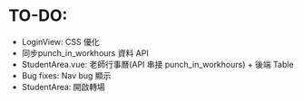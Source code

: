 # TO-DO:

- LoginView: CSS 優化
- 同步punch_in_workhours 資料 API
- StudentArea.vue: 老師行事曆(API 串接 punch_in_workhours) + 後端 Table
- Bug fixes: Nav bug 顯示
- StudentArea: 開啟轉場

